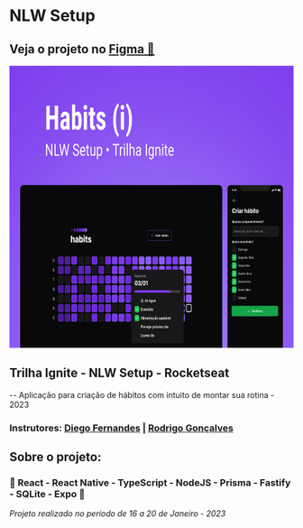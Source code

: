 <h1>NLW Setup</h1>
<h2>Veja o projeto no <a href='https://www.figma.com/community/file/1195326661124171197'>Figma 🔖</a> </h2>
<div align='center'>
 <img height='500' src="https://github.com/carlos09v/nlwSetup_Ignite/blob/main/web/src/assets/Cover.png?raw=true" alt="NLW_Setup_Capa">
</div>

<h2>Trilha Ignite - NLW Setup - Rocketseat</h2>
<p>-- Aplicação para criação de hábitos com intuito de montar sua rotina - 2023</p>
<h3>Instrutores: <a href='https://github.com/diego3g'>Diego Fernandes</a> | <a href='https://github.com/rodrigorgtic'>Rodrigo Gonçalves</a></h3>
<h2>Sobre o projeto:</h2>
<h3>💜 React - React Native - TypeScript - NodeJS - Prisma - Fastify - SQLite - Expo 💜</h3>
<i>Projeto realizado no período de 16 a 20 de Janeiro - 2023</i>
